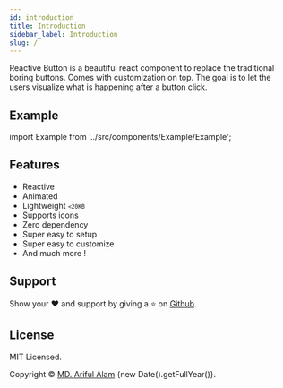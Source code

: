 ```yaml
---
id: introduction
title: Introduction
sidebar_label: Introduction
slug: /
---
```


<!-- <p align="center" className="reactive-button-badges fadeIn">
    <a href="https://www.npmjs.com/package/reactive-button"><img src="https://img.shields.io/npm/v/reactive-button"/></a>
    <img src="https://img.shields.io/bundlephobia/min/reactive-button"/>
    <img src="https://arifszn.github.io/reactive-button/img/dependencies.png"/>
    <a href="https://github.com/arifszn/reactive-button/blob/master/LICENSE"><img src="https://img.shields.io/npm/l/reactive-button"/></a>
    <a href="https://arifszn.github.io/"><img src="https://img.shields.io/badge/author-arifszn-informational" alt="Author arifszn"/></a>
</p> -->

<span className="keyword">Reactive Button</span> is a beautiful react component to replace the traditional boring buttons. Comes with customization on top. The goal is to let the users visualize what is happening after a button click.

## Example

import Example from '../src/components/Example/Example';

<Example />

## Features

* Reactive
* Animated
* Lightweight <small><code><20KB</code></small>
* Supports icons
* Zero dependency 
* Super easy to setup
* Super easy to customize
* And much more !

## Support

Show your ❤️ and support by giving a ⭐ on <a href="https://github.com/arifszn/reactive-button">Github</a>.


## License

<p>MIT Licensed.</p>
<p>Copyright © <a href="https://arifszn.github.io" target="_blank">MD. Ariful Alam</a> {new Date().getFullYear()}.</p>